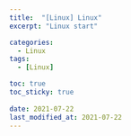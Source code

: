 ```yaml
---
title:  "[Linux] Linux"
excerpt: "Linux start"

categories:
  - Linux
tags:
  - [Linux]

toc: true
toc_sticky: true
 
date: 2021-07-22
last_modified_at: 2021-07-22
---
```

